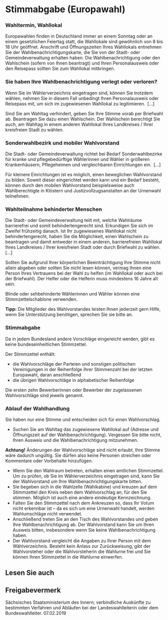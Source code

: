 # Stimmabgabe (Europawahl)

### Wahltermin, Wahllokal

Europawahlen finden in Deutschland immer an einem Sonntag oder an einem gesetzlichen Feiertag statt, die Wahllokale sind gewöhnlich von 8 bis 18 Uhr geöffnet. Anschrift und Öffnungszeiten Ihres Wahllokals entnehmen Sie der Wahlbenachrichtigungskarte, die Sie von der Stadt- oder Gemeindeverwaltung erhalten haben. Die Wahlbenachrichtigung oder den Wahlschein (sofern von Ihnen beantragt) und Ihren Personalausweis oder den Reisepass sollten Sie zum Wahllokal mitbringen.

### Sie haben Ihre Wahlbenachrichtigung verlegt oder verloren?

Wenn Sie im Wählerverzeichnis eingetragen sind, können Sie trotzdem wählen, nehmen Sie in diesem Fall unbedingt Ihren Personalausweis oder Reisepass mit, um sich im zugewiesenen Wahllokal zu legitimieren. [...]

Sind Sie am Wahltag verhindert, geben Sie Ihre Stimme vorab per Briefwahl ab. Beantragen Sie dazu einen Wahlschein. Der Wahlschein berechtigt Sie auch, am Wahltag in einem anderen Wahllokal Ihres Landkreises / Ihrer kreisfreien Stadt zu wählen.

### Sonderwahlbezirk und mobiler Wahlvorstand

Die Stadt- oder Gemeindeverwaltung richtet bei Bedarf Sonderwahlbezirke für kranke und pflegebedürftige Wählerinnen und Wähler in größeren Krankenhäusern, Pflegeheimen und vergleichbaren Einrichtungen ein. [...]

Für kleinere Einrichtungen ist es möglich, einen beweglichen Wahlvorstand zu bilden. Soweit dieser eingerichtet werden kann und ein Bedarf besteht, können durch den mobilen Wahlvorstand beispielsweise auch Wahlberechtigte in Klöstern und Justizvollzugsanstalten an der Urnenwahl teilnehmen.

### Wahlteilnahme behinderter Menschen

Die Stadt- oder Gemeindeverwaltung teilt mit, welche Wahlräume barrierefrei und somit behindertengerecht sind. Erkundigen Sie sich im Zweifel frühzeitig danach. Ist Ihr zugewiesenes Wahllokal nicht behindertengerecht, haben Sie die Möglichkeit, einen Wahlschein zu beantragen und damit entweder in einem anderen, barrierefreien Wahllokal Ihres Landkreises / Ihrer kreisfreien Stadt oder durch Briefwahl zu wählen. [...]

Sollten Sie aufgrund Ihrer körperlichen Beeinträchtigung Ihre Stimme nicht allein abgeben oder sollten Sie nicht lesen können, vermag Ihnen eine Person Ihres Vertrauens bei der Wahl zu helfen (im Wahllokal oder auch bei der Briefwahl). Der Helfer oder die Helferin muss mindestens 16 Jahre alt sein.

Blinde oder sehbehinderte Wählerinnen und Wähler können eine Stimmzettelschablone verwenden.

**Tipp:** Die Mitglieder des Wahlvorstandes leisten Ihnen jederzeit gern Hilfe, wenn Sie Unterstützung benötigen, sprechen Sie sie bitte an.

### Stimmabgabe

Da in jedem Bundesland andere Vorschläge eingereicht werden, gibt es keine bundeseinheitlichen Stimmzettel.

Der Stimmzettel enthält:

* die Wahlvorschläge der Parteien und sonstigen politischen Vereinigungen in der Reihenfolge ihrer Stimmenzahl bei der letzten Europawahl, daran anschließend
* die übrigen Wahlvorschläge in alphabetischer Reihenfolge

Die ersten zehn Bewerberinnen oder Bewerber der zugelassenen Wahlvorschläge sind jeweils genannt.

### Ablauf der Wahlhandlung

Sie haben nur eine Stimme und entscheiden sich für einen Wahlvorschlag.

* Suchen Sie am Wahltag das zugewiesene Wahllokal auf (Adresse und Öffnungszeit auf der Wahlbenachrichtigung). Vergessen Sie bitte nicht, Ihren Ausweis und die Wahlbenachrichtigung mitzunehmen.

**Achtung!** Änderungen der Wahlvorschläge sind nicht erlaubt, Ihre Stimme wäre dadurch ungültig. Sie dürfen also keine Personen streichen oder Kommentare oder Vorbehalte hinzufügen.

* Wenn Sie den Wahlraum betreten, erhalten einen amtlichen Stimmzettel. Um zu prüfen, ob Sie im Wählerverzeichnis eingetragen sind, kann Sie der Wahlvorstand um Ihre Wahlbenachrichtigungskarte bitten.
* Sie begeben sich in die Wahlzelle (Wahlkabine) und kreuzen auf dem Stimmzettel den Kreis neben dem Wahlvorschlag an, für den Sie stimmen. Möglich ist auch eine andere eindeutige Kennzeichnung.
* Falten Sie den Stimmzettel nach dem Ankreuzen so, dass Ihr Votum nicht erkennbar ist – da es sich um eine Urnenwahl handelt, werden Wahlumschläge nicht verwendet.
* Anschließend treten Sie an den Tisch des Wahlvorstandes und geben Ihre Wahlbenachrichtigung ab. Der Wahlvorstand kann Sie um Ihren Ausweis bitten, insbesondere wenn Sie keine Wahlbenachrichtigung haben.
* Der Wahlvorstand vergleicht die Angaben zu Ihrer Person mit dem Wählverzeichnis. Besteht kein Anlass zur Zurückweisung, gibt der Wahlvorsteher oder die Wahlvorsteherin die Wahlurne frei und Sie können Ihren Stimmzettel in die Wahlurne einwerfen.

## Lesen Sie auch

## Freigabevermerk

Sächsisches Staatsministerium des Innern; verbindliche Auskünfte zu bestimmten Verfahren und Abläufen bei der Landeswahlleiterin oder dem Bundeswahlleiter. 07.02.2019
